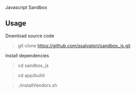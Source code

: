 Javascript Sandbox

Usage
------------------

Download source code

> git clone https://github.com/ssalvatori/sandbox_js.git

Install dependencies

> cd sandbox_js

> cd app/build

> ./installVendors.sh